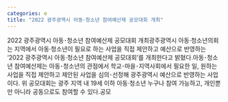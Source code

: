```yaml
---
categories: e
title: "2022 광주광역시 아동･청소년 참여예산제 공모대회 개최"
---
```

2022 광주광역시 아동･청소년 참여예산제 공모대회 개최광주광역시 아동·청소년의회는 지역에서 아동·청소년이 필요로 하는 사업을 직접 제안하고 예산으로 반영하는 ‘2022 광주광역시 아동·청소년 참여예산제 공모대회’를 개최한다고 밝혔다.아동･청소년 참여예산제는 아동･청소년의 관점에서 학교･마을･지역사회에서 필요한 일, 원하는 사업을 직접 제안하고 제안된 사업을 심의･선정해 광주광역시 예산으로 반영하는 사업이다. 위 공모대회는 광주 지역 내 19세 이하 아동·청소년 누구나 참여 가능하고, 개인뿐만 아니라 공동으로도 참여할 수 있다.공모